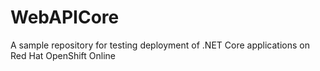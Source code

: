 # WebAPICore
A sample repository for testing deployment of .NET Core applications on Red Hat OpenShift Online
